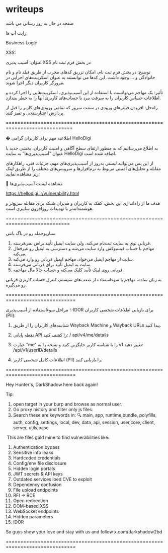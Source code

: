 # writeups

صفحه در حال به روز رسانی می باشد

رایت آپ ها:

Business Logic

XSS:



عنوان:  آسیب ‌پذیری XSS در بخش فرم ثبت نام


توضیح:  در بخش فرم ثبت نام، امکان تزریق کدهای مخرب از طریق فیلد نام و نام خانوادگی و ... وجود داشت. این کدها می ‌توانستند به عنوان اسکریپت‌های اجرایی در مرورگر کاربران دیگر اجرا شوند.


تأثیر:  یک مهاجم می‌توانست با استفاده از این آسیب‌پذیری، اسکریپت‌هایی را اجرا کرده و اطلاعات حساس کاربران را به سرقت ببرد یا حساب‌های کاربری آنها را به خطر بیندازد.


راه‌حل: افزودن فیلترهای ورودی در سمت سرور که تمامی ورودی‌های کاربر را قبل از پردازش اعتبارسنجی و تمیز کنند.



=============================================================================


� اطلاعیه مهم برای کاربران گرامی HelloDigi

به اطلاع می‌رسانیم که به منظور ارتقای سطح آگاهی و امنیت کاربران، بخشی جدید با عنوان “آسیب‌پذیری‌ها” به سایت HelloDigi اضافه شده است.

از این پس می‌توانید لیستی به‌روز از آسیب‌پذیری‌های مهم، جزئیات فنی، راهکارهای مقابله و تحلیل‌های امنیتی مربوط به نرم‌افزارها و سرویس‌های مختلف را از طریق لینک زیر مشاهده نمایید:

🔗 مشاهده لیست آسیب‌پذیری‌ها

https://hellodigi.ir/vulnerability.html

هدف ما از راه‌اندازی این بخش، کمک به کاربران و مدیران شبکه برای مقابله سریع‌تر و هوشمندانه‌تر با تهدیدات روزافزون سایبری است.

============================================================================

سناریو‌‌حمله رو در باگ بانتی

1. قربانی توی یه سایت ثبت‌نام می‌کنه، ولی سایت ایمیل تأیید براش نمی‌فرسته.
2. مهاجم با حساب فیسبوکش وارد سایت می‌شه و دسترسی به ایمیل رو غیرفعال می‌کنه.
3. سایت از مهاجم ایمیل می‌خواد، مهاجم ایمیل قربانی رو وارد می‌کنه.
4. سایت یه ایمیل تأیید برای قربانی می‌فرسته.
5. قربانی روی لینک تأیید کلیک می‌کنه و حساب حالا مال مهاجمه.

به زبان ساده، مهاجم با سوءاستفاده از ضعف‌های سیستم، کنترل حساب کاربری قربانی رو می‌گیره.

==============================================================================


مراحل سوءاستفاده از آسیب‌پذیری ✨IDOR برای بازیابی اطلاعات شخصی کاربران (PII):

1. شناسه‌های کاربران را از طریق Wayback Machine و Wayback URLs پیدا کنید.

2. نقطه پایانی API را کشف کنید: /
api/v4/me/details

3. عبارت "me" را با شناسه کاربر جایگزین کنید و نسخه را به v1 تغییر دهید: /api/v1/userID/details

4. اطلاعات کامل شخصی کاربر (PII) را بازیابی کنید.

==============================================================================


Hey Hunter's,
DarkShadow here back again!

Tip: 
1. open target in your burp and browse as normal user.
2. Go proxy history and filter only js files.
3. Search these are keywords in:
       🔍 main, app, runtime,bundle, 
        polyfills, auth, config, 
        settings, local, dev, data, api, 
        session, user,core, client, 
        server, utils,base

﻿
This are files gold mine to find vulnerabilities like:

1. Authentication bypass
2. Sensitive info leaks
3. Hardcoded credentials
4. Config/env file disclosure
5. Hidden login portals
6. JWT secrets & API keys
7. Outdated services loed CVE to exploit
8. Dependency confusion
9. File upload endpoints
10. RFI → RCE
11. Open redirection
12. DOM-based XSS
13. WebSocket endpoints
14. Hidden parameters
15. IDOR

So guys show your love and stay with us and follow x.com/darkshadow2bd


==============================================================================
